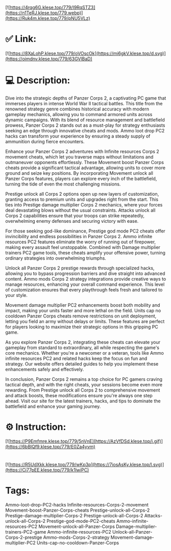 [![https://4rqg6G.klese.top/779/I9RqSTZ3](https://n1TeRJ.klese.top/779.webp)](https://Ruk4m.klese.top/779/pNU5VLz)
# ✅ Link:
[![https://8XaLohP.klese.top/779/oVOscOk](https://mi6gkV.klese.top/d.svg)](https://oimdnv.klese.top/779/63GVlBaD)
# 💻 Description:
Dive into the strategic depths of Panzer Corps 2, a captivating PC game that immerses players in intense World War II tactical battles. This title from the renowned strategy genre combines historical accuracy with modern gameplay mechanics, allowing you to command armored units across dynamic campaigns. With its blend of resource management and battlefield prowess, Panzer Corps 2 stands out as a must-play for strategy enthusiasts seeking an edge through innovative cheats and mods. Ammo loot drop PC2 hacks can transform your experience by ensuring a steady supply of ammunition during fierce encounters.



Enhance your Panzer Corps 2 adventures with Infinite resources Corps 2 movement cheats, which let you traverse maps without limitations and outmaneuver opponents effortlessly. These Movement boost Panzer Corps cheats provide a significant tactical advantage, allowing units to cover more ground and seize key positions. By incorporating Movement unlock all Panzer Corps features, players can explore every inch of the battlefield, turning the tide of even the most challenging missions.



Prestige unlock all Corps 2 options open up new layers of customization, granting access to premium units and upgrades right from the start. This ties into Prestige damage multiplier Corps 2 mechanics, where your forces deal devastating blows without the usual constraints. Attacks unlock all Corps 2 capabilities ensure that your troops can strike repeatedly, overwhelming enemy defenses and securing victory with ease.



For those seeking god-like dominance, Prestige god mode PC2 cheats offer invincibility and endless possibilities in Panzer Corps 2. Ammo infinite resources PC2 features eliminate the worry of running out of firepower, making every assault feel unstoppable. Combined with Damage multiplier trainers PC2 game tools, these cheats amplify your offensive power, turning ordinary strategies into overwhelming triumphs.



Unlock all Panzer Corps 2 prestige rewards through specialized hacks, allowing you to bypass progression barriers and dive straight into advanced content. Ammo mods Corps 2 strategy integrations provide creative ways to manage resources, enhancing your overall command experience. This level of customization ensures that every playthrough feels fresh and tailored to your style.



Movement damage multiplier PC2 enhancements boost both mobility and impact, making your units faster and more lethal on the field. Units cap no cooldown Panzer Corps cheats remove restrictions on unit deployment, letting you field an army without delays or limits. These features are perfect for players looking to maximize their strategic options in this gripping PC game.



As you explore Panzer Corps 2, integrating these cheats can elevate your gameplay from standard to extraordinary, all while respecting the game's core mechanics. Whether you're a newcomer or a veteran, tools like Ammo infinite resources PC2 and related hacks keep the focus on fun and strategy. Our website offers detailed guides to help you implement these enhancements safely and effectively.



In conclusion, Panzer Corps 2 remains a top choice for PC gamers craving tactical depth, and with the right cheats, your sessions become even more rewarding. From Prestige unlock all Corps 2 to comprehensive movement and attack boosts, these modifications ensure you're always one step ahead. Visit our site for the latest trainers, hacks, and tips to dominate the battlefield and enhance your gaming journey.

# ⚙️ Instruction:
[![https://P9Emfmre.klese.top/779/5nVnE](https://AzVfDSd.klese.top/i.gif)](https://6bBlQf9.klese.top/779/E0Za4yvm)
#
[![https://R5UdXkk.klese.top/779/wKp3p](https://7iosAsKy.klese.top/l.svg)](https://Ci77pEE.klese.top/779/k1lwiPC)
# Tags:
Ammo-loot-drop-PC2-hacks Infinite-resources-Corps-2-movement Movement-boost-Panzer-Corps-cheats Prestige-unlock-all-Corps-2 Prestige-damage-multiplier-Corps-2 Prestige-unlock-all-Corps-2 Attacks-unlock-all-Corps-2 Prestige-god-mode-PC2-cheats Ammo-infinite-resources-PC2 Movement-unlock-all-Panzer-Corps Damage-multiplier-trainers-PC2-game Ammo-infinite-resources-PC2 Unlock-all-Panzer-Corps-2-prestige Ammo-mods-Corps-2-strategy Movement-damage-multiplier-PC2 Units-cap-no-cooldown-Panzer-Corps






